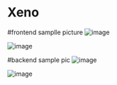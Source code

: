 # Xeno
#frontend samplle picture
![image](https://github.com/priyanshu692/Xeno/assets/132814497/85fb1768-0377-443d-b376-461911f82b16)


![image](https://github.com/priyanshu692/Xeno/assets/132814497/0f02af67-ca2a-454e-b271-c17edf4e2213)

#backend sample pic
![image](https://github.com/priyanshu692/Xeno/assets/132814497/93a6db9c-10d7-4392-9b7d-39fce958cc7e)


![image](https://github.com/priyanshu692/Xeno/assets/132814497/807fec55-de6b-4f11-800a-159bad6eb2e6)



